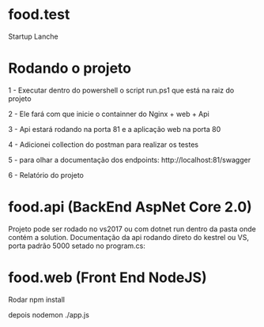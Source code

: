 # food.test
Startup Lanche

# Rodando o projeto

 1 - Executar dentro do powershell o script run.ps1 que está na raiz do projeto
 
 2 - Ele fará com que inicie o containner do Nginx + web + Api
 
 3 - Api estará rodando na porta 81 e a aplicação web na porta 80
 
 4 - Adicionei collection do postman para realizar os testes
 
 5 - para olhar a documentação dos endpoints: http://localhost:81/swagger
 
 6 - Relatório do projeto

# food.api (BackEnd AspNet Core 2.0)

Projeto pode ser rodado no vs2017 ou com dotnet run dentro da pasta onde contém a solution.
Documentação da api rodando direto do kestrel ou VS, porta padrão 5000 setado no program.cs:

# food.web (Front End NodeJS)

 Rodar npm install
 
 depois nodemon ./app.js
